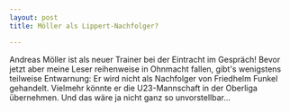 ```yaml
---
layout: post
title: Möller als Lippert-Nachfolger?

---
```


Andreas Möller ist als neuer Trainer bei der Eintracht im Gespräch! Bevor jetzt aber meine Leser reihenweise in Ohnmacht fallen, gibt's wenigstens teilweise Entwarnung: Er wird nicht als Nachfolger von Friedhelm Funkel gehandelt. Vielmehr könnte er die U23-Mannschaft in der Oberliga übernehmen. Und das wäre ja nicht ganz so unvorstellbar...


